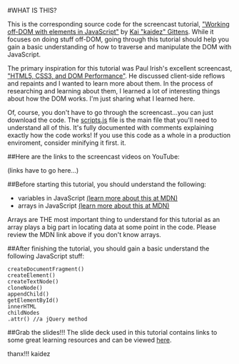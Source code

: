 #WHAT IS THIS?

This is the corresponding source code for the screencast tutorial, ["Working off-DOM with elements in JavaScript"](http://kaidez.com/javascript-off-dom/) by [Kai "kaidez" Gittens](http://twitter.com/kaidez). While it focuses on doing stuff off-DOM, going through this tutorial should help you gain a basic understanding of how to traverse and manipulate the DOM with JavaScript.

The primary inspiration for this tutorial was Paul Irish's excellent screencast, ["HTML5, CSS3, and DOM Performance"](http://www.youtube.com/watch?v=q_O9_C2ZjoA). He discussed client-side reflows and repaints and I wanted to learn more about them. In the process of researching and learning about them, I learned a lot of interesting things about how the DOM works. I'm just sharing what I learned here.

Of, course, you don't have to go through the screencast...you can just download the code. The [scripts.js](https://github.com/kaidez/work-off-dom-tutorial/blob/master/js/scripts.js) file is the main file that you'll need to understand all of this. It's fully documented with comments explaining exactly how the code works! If you use this code as a whole in a production enviroment, consider minifying it first.
it.

##Here are the links to the screencast videos on YouTube:

(links have to go here...)

##Before starting this tutorial, you should understand the following:

* variables in JavaScript [(learn more about this at MDN)](https://developer.mozilla.org/en-US/docs/JavaScript/Reference/Statements/var)
* arrays in JavaScript [(learn more about this at MDN)](https://developer.mozilla.org/en-US/docs/JavaScript/Reference/Global_Objects/Array)

Arrays are THE most important thing to understand for this tutorial as an array plays a big part in locating data at some point in the code. Please review the MDN link above if you don't know arrays.

##After finishing the tutorial, you should gain a basic understand the following JavaScript stuff:

    createDocumentFragment()
    createElement()
    createTextNode()
    cloneNode()
    appendChild()
    getElementById()
    innerHTML
    childNodes
    .attr() //a jQuery method

##Grab the slides!!!
The slide deck used in this tutorial contains links to some great learning resources and can be viewed [here](http://slides.kaidez.com/work-off-dom/).

thanx!!!
kaidez